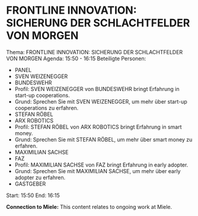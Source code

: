 # FRONTLINE INNOVATION: SICHERUNG DER SCHLACHTFELDER VON MORGEN
Thema: FRONTLINE INNOVATION: SICHERUNG DER SCHLACHTFELDER VON MORGEN
Agenda: 15:50 - 16:15
Beteiligte Personen:
- PANEL
- SVEN WEIZENEGGER
- BUNDESWEHR
- Profil: SVEN WEIZENEGGER von BUNDESWEHR bringt Erfahrung in start-up cooperations.
- Grund: Sprechen Sie mit SVEN WEIZENEGGER, um mehr über start-up cooperations zu erfahren.
- STEFAN RÖBEL
- ARX ROBOTICS
- Profil: STEFAN RÖBEL von ARX ROBOTICS bringt Erfahrung in smart money.
- Grund: Sprechen Sie mit STEFAN RÖBEL, um mehr über smart money zu erfahren.
- MAXIMILIAN SACHSE
- FAZ
- Profil: MAXIMILIAN SACHSE von FAZ bringt Erfahrung in early adopter.
- Grund: Sprechen Sie mit MAXIMILIAN SACHSE, um mehr über early adopter zu erfahren.
- GASTGEBER

Start: 15:50
End: 16:15

**Connection to Miele:** This content relates to ongoing work at Miele.
